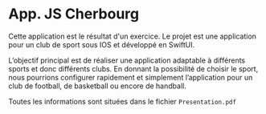 # App. JS Cherbourg

Cette application est le résultat d'un exercice.
Le projet est une application pour un club de sport sous IOS et développé en SwiftUI.

L’objectif principal est de réaliser une application adaptable à différents sports et donc différents clubs. En donnant la possibilité de choisir le sport, nous pourrions configurer rapidement et simplement l’application pour un club de football, de basketball ou encore de handball.

Toutes les informations sont situées dans le fichier ```Presentation.pdf```
